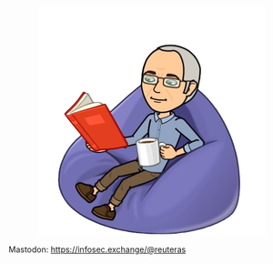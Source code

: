

<p align="center">
  <img src="https://github.com/reuteras/reuteras/blob/master/images/profile.png?raw=true" alt="Profile picture"/>
</p>

Mastodon: <a rel="me" href="https://infosec.exchange/@reuteras">https://infosec.exchange/@reuteras</a>

<!--
**reuteras/reuteras** is a ✨ _special_ ✨ repository because its `README.md` (this file) appears on your GitHub profile.

Here are some ideas to get you started:

- 🔭 I’m currently working on ...
- 🌱 I’m currently learning ...
- 👯 I’m looking to collaborate on ...
- 🤔 I’m looking for help with ...
- 💬 Ask me about ...
- 📫 How to reach me: ...
- 😄 Pronouns: ...
- ⚡ Fun fact: ...
-->
